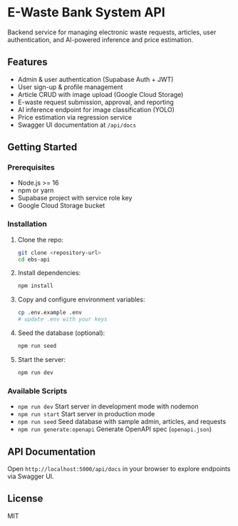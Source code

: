 # E-Waste Bank System API

Backend service for managing electronic waste requests, articles, user authentication, and AI-powered inference and price estimation.

## Features

- Admin & user authentication (Supabase Auth + JWT)
- User sign-up & profile management
- Article CRUD with image upload (Google Cloud Storage)
- E-waste request submission, approval, and reporting
- AI inference endpoint for image classification (YOLO)
- Price estimation via regression service
- Swagger UI documentation at `/api/docs`

## Getting Started

### Prerequisites

- Node.js >= 16
- npm or yarn
- Supabase project with service role key
- Google Cloud Storage bucket

### Installation

1. Clone the repo:
   ```bash
   git clone <repository-url>
   cd ebs-api
   ```
2. Install dependencies:
   ```bash
   npm install
   ```
3. Copy and configure environment variables:
   ```bash
   cp .env.example .env
   # update .env with your keys
   ```
4. Seed the database (optional):
   ```bash
   npm run seed
   ```
5. Start the server:
   ```bash
   npm run dev
   ```

### Available Scripts

- `npm run dev`        Start server in development mode with nodemon
- `npm run start`      Start server in production mode
- `npm run seed`       Seed database with sample admin, articles, and requests
- `npm run generate:openapi`  Generate OpenAPI spec (`openapi.json`)

## API Documentation

Open `http://localhost:5000/api/docs` in your browser to explore endpoints via Swagger UI.

## License

MIT
